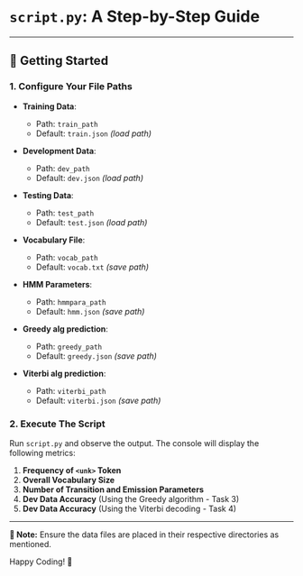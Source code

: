 # **`script.py`: A Step-by-Step Guide**

---

## 🚀 Getting Started

### **1. Configure Your File Paths**
- **Training Data**: 
  - Path: `train_path`
  - Default: `train.json` *(load path)*
  
- **Development Data**: 
  - Path: `dev_path`
  - Default: `dev.json` *(load path)*
  
- **Testing Data**: 
  - Path: `test_path`
  - Default: `test.json` *(load path)*

- **Vocabulary File**:
  - Path: `vocab_path`
  - Default: `vocab.txt` *(save path)*

- **HMM Parameters**: 
  - Path: `hmmpara_path`
  - Default: `hmm.json` *(save path)*
  
- **Greedy alg prediction**: 
  - Path: `greedy_path`
  - Default: `greedy.json` *(save path)*
  
- **Viterbi alg prediction**: 
  - Path: `viterbi_path`
  - Default: `viterbi.json` *(save path)*
  
### **2. Execute The Script**

Run `script.py` and observe the output. The console will display the following metrics:

1. **Frequency of `<unk>` Token**
2. **Overall Vocabulary Size**
3. **Number of Transition and Emission Parameters**
4. **Dev Data Accuracy** (Using the Greedy algorithm - Task 3)
5. **Dev Data Accuracy** (Using the Viterbi decoding - Task 4)

---

**📌 Note:** Ensure the data files are placed in their respective directories as mentioned.

Happy Coding! 🎉